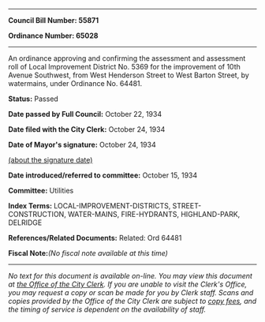 

********

**Council Bill Number: 55871**
   
**Ordinance Number: 65028**
********

 An ordinance approving and confirming the assessment and assessment roll of Local Improvement District No. 5369 for the improvement of 10th Avenue Southwest, from West Henderson Street to West Barton Street, by watermains, under Ordinance No. 64481.

**Status:** Passed
   
**Date passed by Full Council:** October 22, 1934
   
**Date filed with the City Clerk:** October 24, 1934
   
**Date of Mayor's signature:** October 24, 1934
   
[(about the signature date)](/~public/approvaldate.htm)
   
   
   
**Date introduced/referred to committee:** October 15, 1934
   
**Committee:** Utilities
   
   
**Index Terms:** LOCAL-IMPROVEMENT-DISTRICTS, STREET-CONSTRUCTION, WATER-MAINS, FIRE-HYDRANTS, HIGHLAND-PARK, DELRIDGE

**References/Related Documents:** Related: Ord 64481

**Fiscal Note:**_(No fiscal note available at this time)_
********

_No text for this document is available on-line. You may view this document at [the Office of the City Clerk](http://www.seattle.gov/leg/clerk/contactUs.htm). If you are unable to visit the Clerk's Office, you may request a copy or scan be made for you by Clerk staff. Scans and copies provided by the Office of the City Clerk are subject to [copy fees](http://clerk.seattle.gov/~public/clerkfees.htm), and the timing of service is dependent on the availability of staff._

